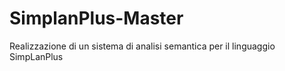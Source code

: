 # SimplanPlus-Master
Realizzazione di un sistema di analisi semantica per il linguaggio SimpLanPlus 
